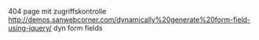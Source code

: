 404 page mit zugriffskontrolle
http://demos.sanwebcorner.com/dynamically%20generate%20form-field-using-jquery/ dyn form fields
